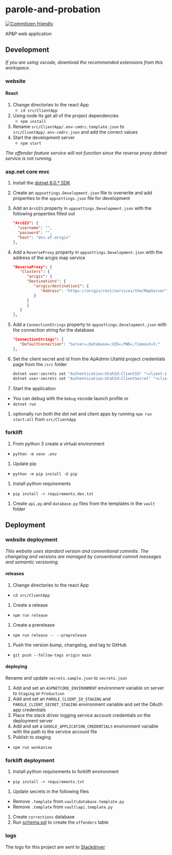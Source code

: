 # parole-and-probation

[![Commitizen friendly](https://img.shields.io/badge/commitizen-friendly-brightgreen.svg)](http://commitizen.github.io/cz-cli/)

AP&amp;P web application

## Development

_If you are using vscode, download the recommended extensions from this workspace._

### website

#### React

1. Change directories to the react App
   - `cd src/ClientApp`
1. Using node lts get all of the project dependencies
   - `npm install`
1. Rename `src/ClientApp/.env-cmdrc.template.json` to `src/ClientApp/.env-cmdrc.json` and add the correct values
1. Start the development server
   - `npm start`

_The offender feature service will not function since the reverse proxy dotnet service is not running._

### asp.net core mvc

1. Install the [dotnet 6.0.\* SDK](https://dotnet.microsoft.com/download/dotnet/6.0)
1. Create an `appsettings.Development.json` file to overwrite and add properties to the `appsettings.json` file for development
1. Add an `ArcGIS` property in `appsettings.Development.json` with the following properties filled out

   ```json
   "ArcGIS": {
     "username": "",
     "password": "",
     "host": "dns.of.arcgis"
   },
   ```

1. Add a `ReverseProxy` property in `appsettings.Development.json` with the address of the arcgis map service

   ```json
   "ReverseProxy": {
      "Clusters": {
         "arcgis": {
         "Destinations": {
            "arcgis/destination1": {
               "Address": "https://arcgis/rest/services/the/MapServer"
            }
         }
         }
      }
   },
   ```

1. Add a `ConnectionStrings` property to `appsettings.Development.json` with the connection string for the database

   ```json
   "ConnectionStrings": {
      "DefaultConnection": "Server=;Database=;UID=;PWD=;Timeout=5;"
   },
   ```

1. Set the client secret and id from the ApAdmin UtahId project credentials page from the `/src` folder

   ```sh
   dotnet user-secrets set "Authentication:UtahId:ClientId" "<client-id>"
   dotnet user-secrets set "Authentication:UtahId:ClientSecret" "<client-secret>"
   ```

1. Start the application

- You can debug with the `Debug` vscode launch profile or
- `dotnet run`

1. optionally run both the dot net and client apps by running `npm run start:all` from `src/ClientApp`

### forklift

1. From python 3 create a virtual environment

- `python -m venv .env`

1. Update pip

- `python -m pip install -U pip`

1. Install python requirements

- `pip install -r requirements.dev.txt`

1. Create `api.py` and `database.py` files from the templates in the `vault` folder

## Deployment

### website deployment

_This website uses standard version and conventional commits. The changelog and versions are managed by conventional commit messages and semantic versioning._

#### releases

1. Change directories to the react App

- `cd src/ClientApp`

1. Create a release

- `npm run release`

1. Create a prerelease

- `npm run release -- --preprelease`

1. Push the version bump, changelog, and tag to GitHub

- `git push --follow-tags origin main`

#### deploying

Rename and update `secrets.sample.json` to `secrets.json`

1. Add and set an `ASPNETCORE_ENVIRONMENT` environment variable on server to `Staging` or `Production`
1. Add and set an `PAROLE_CLIENT_ID_STAGING` and `PAROLE_CLIENT_SECRET_STAGING` environment variable and set the OAuth app credentials
1. Place the stack driver logging service account credentials on the deployment server
1. Add and set a `GOOGLE_APPLICATION_CREDENTIALS` environment variable with the path to the service account file
1. Publish to staging

- `npm run wonkavise`

### forklift deployment

1. Install python requirements to forklift environment

- `pip install -r requirements.txt`

1. Update secrets in the following files

- Remove `.template` from `vault\database.template.py`
- Remove `.template` from `vault\api.template.py`

1. Create `corrections` database
1. Run [schema.sql](/scripts/schema.sql) to create the `offenders` table

### logs

The logs for this project are sent to [Stackdriver](https://console.cloud.google.com/logs/viewer?project=ut-dts-agrc-parole-dev&resource=global&minLogLevel=0&expandAll=false&customFacets=&limitCustomFacetWidth=true&advancedFilter=resource.type%3D%22global%22%0AlogName%3D%22projects%2Fut-dts-agrc-parole-dev%2Flogs%2Fparole-api%22)
